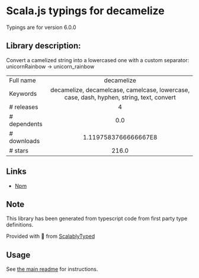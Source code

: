 
# Scala.js typings for decamelize

Typings are for version 6.0.0

## Library description:
Convert a camelized string into a lowercased one with a custom separator: unicornRainbow → unicorn_rainbow

|                    |                 |
| ------------------ | :-------------: |
| Full name          | decamelize |
| Keywords           | decamelize, decamelcase, camelcase, lowercase, case, dash, hyphen, string, text, convert |
| # releases         | 4 |
| # dependents       | 0.0 |
| # downloads        | 1.1197583766666667E8 |
| # stars            | 216.0 |

## Links
- [Npm](https://www.npmjs.com/package/decamelize)
    


## Note
This library has been generated from typescript code from first party type definitions.

Provided with :purple_heart: from [ScalablyTyped](https://github.com/oyvindberg/ScalablyTyped)

## Usage
See [the main readme](../../readme.md) for instructions.


